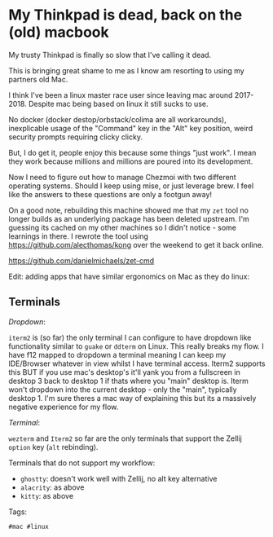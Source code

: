 # My Thinkpad is dead, back on the (old) macbook

My trusty Thinkpad is finally so slow that I've calling it dead.

This is bringing great shame to me as I know am resorting to using my partners old Mac.

I think I've been a linux master race user since leaving mac around 2017-2018. Despite mac
being based on linux it still sucks to use. 

No docker (docker destop/orbstack/colima are all workarounds), inexplicable usage of the "Command" key in the "Alt" key position, weird security prompts requiring clicky clicky.

But, I do get it, people enjoy this because some things "just work". I mean they work because millions and millions are poured into its development.

Now I need to figure out how to manage Chezmoi with two different operating systems. Should I keep using mise, or just leverage brew. I feel like the answers to these questions are only a footgun away!

On a good note, rebuilding this machine showed me that my `zet` tool no longer builds as an underlying package has been deleted upstream. I'm guessing its cached on my other machines so I didn't notice - some learnings in there. I rewrote the tool using <https://github.com/alecthomas/kong> over the weekend to get it back online.

<https://github.com/danielmichaels/zet-cmd>

Edit: adding apps that have similar ergonomics on Mac as they do linux:

## Terminals 

*Dropdown*:

`iterm2` is (so far) the only terminal I can configure to have dropdown like functionality similar to `guake` or `ddterm` on Linux. This really 
breaks my flow. I have f12 mapped to dropdown a terminal meaning I can keep my IDE/Browser whatever in view whilst I have terminal access. Iterm2 supports this 
BUT if you use mac's desktop's it'll yank you from a fullscreen in desktop 3 back to desktop 1 if thats where you "main" desktop is. Iterm won't dropdown into 
the current desktop - only the "main", typically desktop 1. I'm sure theres a mac way of explaining this but its a massively negative experience for my flow.

*Terminal*:

`wezterm` and `Iterm2` so far are the only terminals that support the Zellij `option` key (`alt` rebinding). 

Terminals that do not support my workflow:

- `ghostty`: doesn't work well with Zellij, no alt key alternative
- `alacrity`: as above
- `kitty`: as above 

Tags:

    #mac #linux
